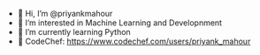 - 👋 Hi, I’m @priyankmahour
- 👀 I’m interested in Machine Learning and Developnment
- 🌱 I’m currently learning Python
- 💞️ CodeChef: https://www.codechef.com/users/priyank_mahour
<!-- - 📫 How to reach me mahourpriyank40@gmail.com -->

<!---
priyankmahour/priyankmahour is a ✨ special ✨ repository because its `README.md` (this file) appears on your GitHub profile.
You can click the Preview link to take a look at your changes.
--->
